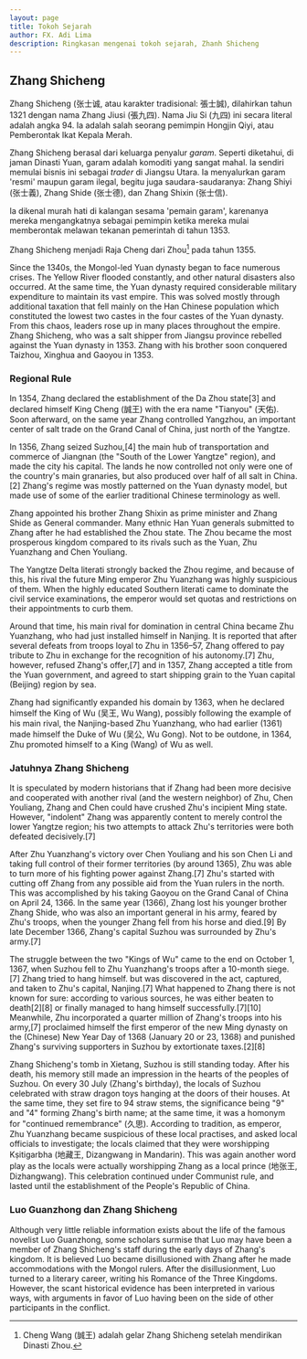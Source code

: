 ```yaml
---
layout: page
title: Tokoh Sejarah
author: FX. Adi Lima
description: Ringkasan mengenai tokoh sejarah, Zhanh Shicheng
---
```


## Zhang Shicheng

Zhang Shicheng (张士诚, atau karakter tradisional: 張士誠), dilahirkan tahun 1321 dengan nama Zhang Jiusi (張九四).
Nama Jiu Si (九四) ini secara literal adalah angka 94. Ia adalah salah seorang pemimpin Hongjin Qiyi, atau
Pemberontak Ikat Kepala Merah.

Zhang Shicheng berasal dari keluarga penyalur _garam_. Seperti diketahui, di jaman Dinasti Yuan, garam adalah
komoditi yang sangat mahal. Ia sendiri memulai bisnis ini sebagai _trader_ di Jiangsu Utara. Ia menyalurkan garam
'resmi' maupun garam ilegal, begitu juga saudara-saudaranya: Zhang Shiyi (张士義), Zhang Shide (张士德), dan 
Zhang Shixin (张士信).

Ia dikenal murah hati di kalangan sesama 'pemain garam', karenanya mereka mengangkatnya sebagai pemimpin ketika
mereka mulai memberontak melawan tekanan pemerintah di tahun 1353.

Zhang Shicheng menjadi Raja Cheng dari Zhou[^cheng-wang] pada tahun 1355.

[^cheng-wang]: Cheng Wang (誠王) adalah gelar Zhang Shicheng setelah mendirikan Dinasti Zhou.

Since the 1340s, the Mongol-led Yuan dynasty began to face numerous crises. The Yellow River flooded constantly, and other natural disasters also occurred. At the same time, the Yuan dynasty required considerable military expenditure to maintain its vast empire. This was solved mostly through additional taxation that fell mainly on the Han Chinese population which constituted the lowest two castes in the four castes of the Yuan dynasty. From this chaos, leaders rose up in many places throughout the empire. Zhang Shicheng, who was a salt shipper from Jiangsu province rebelled against the Yuan dynasty in 1353. Zhang with his brother soon conquered Taizhou, Xinghua and Gaoyou in 1353.

### Regional Rule

In 1354, Zhang declared the establishment of the Da Zhou state[3] and declared himself King Cheng (誠王) with the era name "Tianyou" (天佑). Soon afterward, on the same year Zhang controlled Yangzhou, an important center of salt trade on the Grand Canal of China, just north of the Yangtze.

In 1356, Zhang seized Suzhou,[4] the main hub of transportation and commerce of Jiangnan (the "South of the Lower Yangtze" region), and made the city his capital. The lands he now controlled not only were one of the country's main granaries, but also produced over half of all salt in China.[2] Zhang's regime was mostly patterned on the Yuan dynasty model, but made use of some of the earlier traditional Chinese terminology as well.

Zhang appointed his brother Zhang Shixin as prime minister and Zhang Shide as General commander. Many ethnic Han Yuan generals submitted to Zhang after he had established the Zhou state. The Zhou became the most prosperous kingdom compared to its rivals such as the Yuan, Zhu Yuanzhang and Chen Youliang.

The Yangtze Delta literati strongly backed the Zhou regime, and because of this, his rival the future Ming emperor Zhu Yuanzhang was highly suspicious of them. When the highly educated Southern literati came to dominate the civil service examinations, the emperor would set quotas and restrictions on their appointments to curb them.

Around that time, his main rival for domination in central China became Zhu Yuanzhang, who had just installed himself in Nanjing. It is reported that after several defeats from troops loyal to Zhu in 1356–57, Zhang offered to pay tribute to Zhu in exchange for the recognition of his autonomy.[7] Zhu, however, refused Zhang's offer,[7] and in 1357, Zhang accepted a title from the Yuan government, and agreed to start shipping grain to the Yuan capital (Beijing) region by sea.

Zhang had significantly expanded his domain by 1363, when he declared himself the King of Wu (吴王, Wu Wang), possibly following the example of his main rival, the Nanjing-based Zhu Yuanzhang, who had earlier (1361) made himself the Duke of Wu (吴公, Wu Gong). Not to be outdone, in 1364, Zhu promoted himself to a King (Wang) of Wu as well.

### Jatuhnya Zhang Shicheng

It is speculated by modern historians that if Zhang had been more decisive and cooperated with another rival (and the western neighbor) of Zhu, Chen Youliang, Zhang and Chen could have crushed Zhu's incipient Ming state. However, "indolent" Zhang was apparently content to merely control the lower Yangtze region; his two attempts to attack Zhu's territories were both defeated decisively.[7]

After Zhu Yuanzhang's victory over Chen Youliang and his son Chen Li and taking full control of their former territories (by around 1365), Zhu was able to turn more of his fighting power against Zhang.[7] Zhu's started with cutting off Zhang from any possible aid from the Yuan rulers in the north. This was accomplished by his taking Gaoyou on the Grand Canal of China on April 24, 1366. In the same year (1366), Zhang lost his younger brother Zhang Shide, who was also an important general in his army, feared by Zhu's troops, when the younger Zhang fell from his horse and died.[9] By late December 1366, Zhang's capital Suzhou was surrounded by Zhu's army.[7]

The struggle between the two "Kings of Wu" came to the end on October 1, 1367, when Suzhou fell to Zhu Yuanzhang's troops after a 10-month siege.[7] Zhang tried to hang himself. but was discovered in the act, captured, and taken to Zhu's capital, Nanjing.[7] What happened to Zhang there is not known for sure: according to various sources, he was either beaten to death[2][8] or finally managed to hang himself successfully.[7][10] Meanwhile, Zhu incorporated a quarter million of Zhang's troops into his army,[7] proclaimed himself the first emperor of the new Ming dynasty on the (Chinese) New Year Day of 1368 (January 20 or 23, 1368) and punished Zhang's surviving supporters in Suzhou by extortionate taxes.[2][8]

Zhang Shicheng's tomb in Xietang, Suzhou is still standing today. After his death, his memory still made an impression in the hearts of the peoples of Suzhou. On every 30 July (Zhang's birthday), the locals of Suzhou celebrated with straw dragon toys hanging at the doors of their houses. At the same time, they set fire to 94 straw stems, the significance being "9" and "4" forming Zhang's birth name; at the same time, it was a homonym for "continued remembrance" (久思). According to tradition, as emperor, Zhu Yuanzhang became suspicious of these local practises, and asked local officials to investigate; the locals claimed that they were worshipping Kṣitigarbha (地藏王, Dizangwang in Mandarin). This was again another word play as the locals were actually worshipping Zhang as a local prince (地张王, Dizhangwang). This celebration continued under Communist rule, and lasted until the establishment of the People's Republic of China.

### Luo Guanzhong dan Zhang Shicheng

Although very little reliable information exists about the life of the famous novelist Luo Guanzhong, some scholars surmise that Luo may have been a member of Zhang Shicheng's staff during the early days of Zhang's kingdom. It is believed Luo became disillusioned with Zhang after he made accommodations with the Mongol rulers. After the disillusionment, Luo turned to a literary career, writing his Romance of the Three Kingdoms. However, the scant historical evidence has been interpreted in various ways, with arguments in favor of Luo having been on the side of other participants in the conflict.

